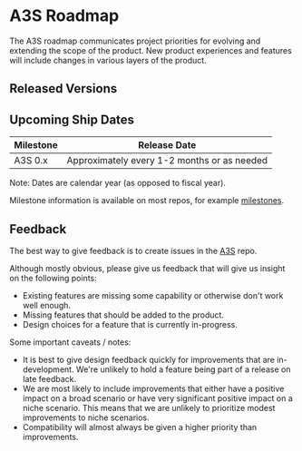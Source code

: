 # A3S Roadmap

The A3S roadmap communicates project priorities for evolving and extending the scope of the product. New product experiences and features will include changes in various layers of the product.

## Released Versions

## Upcoming Ship Dates

| Milestone                 | Release Date |
|---------------------------|--------------|
| A3S 0.x | Approximately every 1-2 months or as needed |

Note: Dates are calendar year (as opposed to fiscal year).

Milestone information is available on most repos, for example [milestones](https://github.com/Grindrodbank/A3S/milestones).

## Feedback

The best way to give feedback is to create issues in the [A3S](https://github.com/Grindrodbank/A3S) repo. 

Although mostly obvious, please give us feedback that will give us insight on the following points:

* Existing features are missing some capability or otherwise don't work well enough.
* Missing features that should be added to the product.
* Design choices for a feature that is currently in-progress.

Some important caveats / notes:

* It is best to give design feedback quickly for improvements that are in-development. We're unlikely to hold a feature being part of a release on late feedback.
* We are most likely to include improvements that either have a positive impact on a broad scenario or have very significant positive impact on a niche scenario. This means that we are unlikely to prioritize modest improvements to niche scenarios.
* Compatibility will almost always be given a higher priority than improvements.
